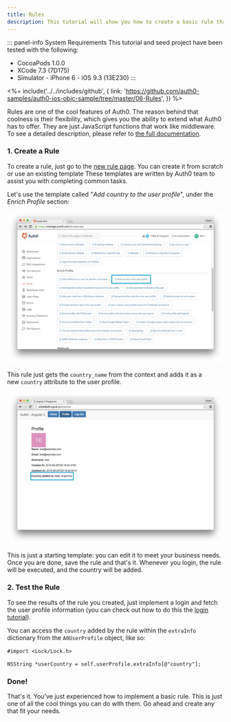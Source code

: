 ```yaml
---
title: Rules
description: This tutorial will show you how to create a basic rule that you can use in your app.
---
```


::: panel-info System Requirements
This tutorial and seed project have been tested with the following:

* CocoaPods 1.0.0
* XCode 7.3 (7D175)
* Simulator - iPhone 6 - iOS 9.3 (13E230)
  :::

<%= include('../../includes/github', { link: 'https://github.com/auth0-samples/auth0-ios-objc-sample/tree/master/06-Rules', }) %>

Rules are one of the cool features of Auth0. The reason behind that coolness is their flexibility, which gives you the ability to extend what Auth0 has to offer. They are just JavaScript functions that work like middleware. To see a detailed description, please refer to [the full documentation](/rules).

### 1. Create a Rule

To create a rule, just go to the [new rule page](${uiURL}/#/rules/new). You can create it from scratch or use an existing template These templates are written by Auth0 team to assist you with completing common tasks.

Let's use the template called "*Add country to the user profile*", under the *Enrich Profile* section:

![Add country template](/media/articles/rules/rule-choose-add-country-template.png)

This rule just gets the `country_name` from the context and adds it as a new `country` attribute to the user profile.

![Country rule sample](/media/articles/angularjs2/rule-country-show.png)

This is just a starting template: you can edit it to meet your business needs. Once you are done, save the rule and that's it. Whenever you login, the rule will be executed, and the country will be added.

### 2. Test the Rule

To see the results of the rule you created, just implement a login and fetch the user profile information (you can check out how to do this the [login tutorial](01-login.md)).

You can access the `country` added by the rule within the `extraInfo` dictionary from the `A0UserProfile` object, like so:

```objc
#import <Lock/Lock.h>
```

```objc
NSString *userCountry = self.userProfile.extraInfo[@"country"];
```

### Done!

That's it. You've just experienced how to implement a basic rule. This is just one of all the cool things you can do with them. Go ahead and create any that fit your needs.